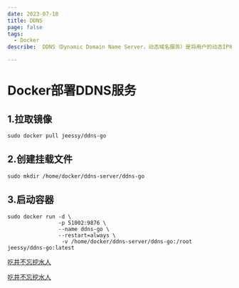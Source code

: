 ```yaml
---
date: 2023-07-10
title: DDNS
page: false
tags:
  - Docker
describe:  DDNS（Dynamic Domain Name Server，动态域名服务）是将用户的动态IP地址映射到一个固定的域名解析服务上，用户每次连接网络的时候客户端程序就会通过信息传递把该主机的动态IP地址传送给位于服务商主机上的服务器程序，服务器程序负责提供DNS服务并实现动态域名解析

---
```


# Docker部署DDNS服务

## 1.拉取镜像

```shell
sudo docker pull jeessy/ddns-go
```



## 2.创建挂载文件

```shell
sudo mkdir /home/docker/ddns-server/ddns-go
```



## 3.启动容器

```shell
sudo docker run -d \
		   		-p 51002:9876 \
		   		--name ddns-go \
           		--restart=always \
          		 -v /home/docker/ddns-server/ddns-go:/root jeessy/ddns-go:latest
```



[吃井不忘挖水人](https://github.com/NewFuture/DDNS)

[吃井不忘挖水人](https://github.com/jeessy2/ddns-go)
